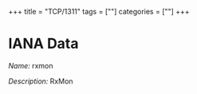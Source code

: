 +++
title = "TCP/1311"
tags = [""]
categories = [""]
+++

# IANA Data

_Name:_ rxmon

_Description:_ RxMon

